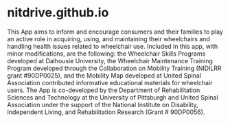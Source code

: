 # nitdrive.github.io
This App aims to inform and encourage consumers and their families to play an active role in acquiring, using, and maintaining their wheelchairs and handling health issues related to wheelchair use. Included in this app, with minor modifications, are the following: the Wheelchair Skills Programs developed at Dalhousie University, the Wheelchair Maintenance Training Program developed through the Collaboration on Mobility Training (NIDILRR grant #90DP0025), and the Mobility Map developed at United Spinal Association contributed informative educational materials for wheelchair users. The App is co-developed by the Department of Rehabilitation Sciences and Technology at the University of Pittsburgh and United Spinal Association under the support of the National Institute on Disability, Independent Living, and Rehabilitation Research (Grant # 90DP0056).
